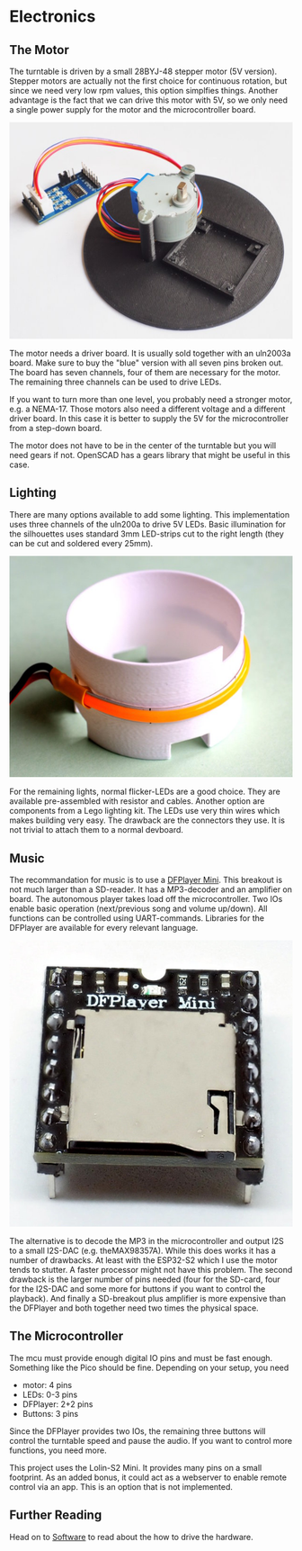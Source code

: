 Electronics
===========


The Motor
---------

The turntable is driven by a small 28BYJ-48 stepper motor (5V
version). Stepper motors are actually not the first choice for
continuous rotation, but since we need very low rpm values, this
option simplfies things. Another advantage is the fact that we can
drive this motor with 5V, so we only need a single power supply for
the motor and the microcontroller board.

![](./motor.jpg)

The motor needs a driver board. It is usually sold together with an
uln2003a board. Make sure to buy the "blue" version with all seven
pins broken out. The board has seven channels, four of them are
necessary for the motor. The remaining three channels can be used to
drive LEDs.

If you want to turn more than one level, you probably need a stronger
motor, e.g. a NEMA-17. Those motors also need a different voltage and
a different driver board. In this case it is better to supply the 5V
for the microcontroller from a step-down board.

The motor does not have to be in the center of the turntable but you
will need gears if not. OpenSCAD has a gears library that might be
useful in this case.


Lighting
--------

There are many options available to add some lighting. This implementation
uses three channels of the uln200a to drive 5V LEDs. Basic illumination
for the silhouettes uses standard 3mm LED-strips cut to the right length
(they can be cut and soldered every 25mm).

![](./led_strip.jpg)

For the remaining lights, normal flicker-LEDs are a good choice. They are
available pre-assembled with resistor and cables. Another option are
components from a Lego lighting kit. The LEDs use very thin wires which
makes building very easy. The drawback are the connectors they use. It
is not trivial to attach them to a normal devboard.


Music
-----

The recommandation for music is to use a [DFPlayer
Mini](https://wiki.dfrobot.com/DFPlayer_Mini_SKU_DFR0299). This
breakout is not much larger than a SD-reader. It has a MP3-decoder and
an amplifier on board. The autonomous player takes load off the
microcontroller.  Two IOs enable basic operation (next/previous song
and volume up/down). All functions can be controlled using
UART-commands. Libraries for the DFPlayer are available for every
relevant language.

![](./dfplayer.jpg)

The alternative is to decode the MP3 in the microcontroller and output
I2S to a small I2S-DAC (e.g. theMAX98357A). While this does works it
has a number of drawbacks. At least with the ESP32-S2 which I use the
motor tends to stutter. A faster processor might not have this
problem. The second drawback is the larger number of pins needed (four
for the SD-card, four for the I2S-DAC and some more for buttons if you
want to control the playback). And finally a SD-breakout plus
amplifier is more expensive than the DFPlayer and both together need
two times the physical space.


The Microcontroller
-------------------

The mcu must provide enough digital IO pins and must be fast
enough. Something like the Pico should be fine. Depending on your
setup, you need

  - motor: 4 pins
  - LEDs: 0-3 pins
  - DFPlayer: 2+2 pins
  - Buttons: 3 pins

Since the DFPlayer provides two IOs, the remaining three buttons will
control the turntable speed and pause the audio. If you want to
control more functions, you need more.

This project uses the Lolin-S2 Mini. It provides many pins on a small
footprint. As an added bonus, it could act as a webserver to enable
remote control via an app. This is an option that is not implemented.


Further Reading
---------------

Head on to [Software](./software.md) to read about the how to
drive the hardware.
